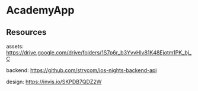 # AcademyApp

## Resources 

assets: https://drive.google.com/drive/folders/1S7p6r_b3YvvHlv81K48Ejotm1PK_bj_C

backend: https://github.com/strvcom/ios-nights-backend-api

design: https://invis.io/SKPDB7QDZ2W
